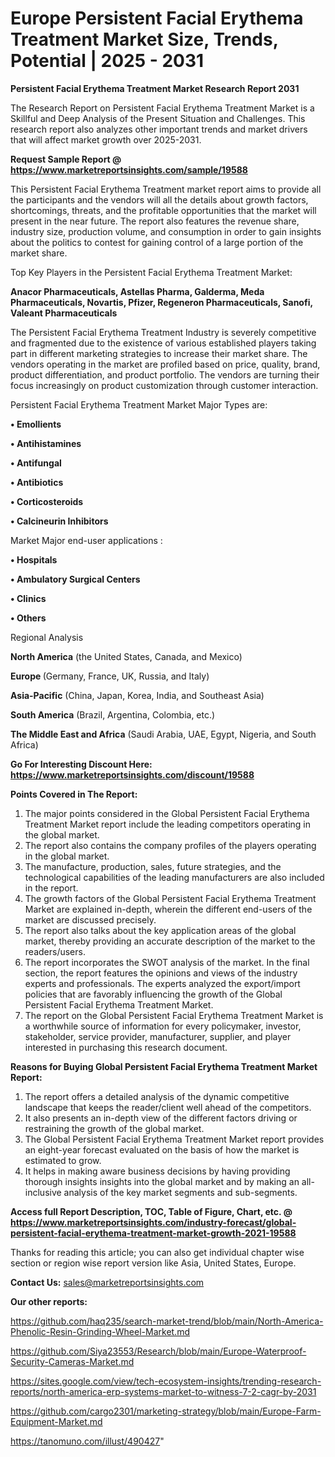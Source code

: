 # Europe Persistent Facial Erythema Treatment Market Size, Trends, Potential | 2025 - 2031

<strong>Persistent Facial Erythema Treatment Market Research Report 2031</strong>

The Research Report on Persistent Facial Erythema Treatment Market is a Skillful and Deep Analysis of the Present Situation and Challenges. This research report also analyzes other important trends and market drivers that will affect market growth over 2025-2031.

<strong>Request Sample Report @ <a href=https://www.marketreportsinsights.com/sample/19588>https://www.marketreportsinsights.com/sample/19588</a></strong>

This Persistent Facial Erythema Treatment market report aims to provide all the participants and the vendors will all the details about growth factors, shortcomings, threats, and the profitable opportunities that the market will present in the near future. The report also features the revenue share, industry size, production volume, and consumption in order to gain insights about the politics to contest for gaining control of a large portion of the market share.

Top Key Players in the Persistent Facial Erythema Treatment Market:

<strong>Anacor Pharmaceuticals, Astellas Pharma, Galderma, Meda Pharmaceuticals, Novartis, Pfizer, Regeneron Pharmaceuticals, Sanofi, Valeant Pharmaceuticals</strong>

The Persistent Facial Erythema Treatment Industry is severely competitive and fragmented due to the existence of various established players taking part in different marketing strategies to increase their market share. The vendors operating in the market are profiled based on price, quality, brand, product differentiation, and product portfolio. The vendors are turning their focus increasingly on product customization through customer interaction.

Persistent Facial Erythema Treatment Market Major Types are:

<strong>• Emollients

• Antihistamines

• Antifungal

• Antibiotics

• Corticosteroids

• Calcineurin Inhibitors</strong>

Market Major end-user applications :

<strong>• Hospitals

• Ambulatory Surgical Centers

• Clinics

• Others</strong>

Regional Analysis

</u><strong><b>North America</b></strong> (the United States, Canada, and Mexico)

<strong><b>Europe </b></strong>(Germany, France, UK, Russia, and Italy)

<strong><b>Asia-Pacific</b></strong> (China, Japan, Korea, India, and Southeast Asia)

<strong><b>South America</b></strong> (Brazil, Argentina, Colombia, etc.)

<strong><b>The Middle East and Africa</b></strong> (Saudi Arabia, UAE, Egypt, Nigeria, and South Africa)

<strong>Go For Interesting Discount Here: <a href=https://www.marketreportsinsights.com/discount/19588>https://www.marketreportsinsights.com/discount/19588</a></strong>

<strong>Points Covered in The Report:</strong>
<ol>
  <li>The major points considered in the Global Persistent Facial Erythema Treatment Market report include the leading competitors operating in the global market.</li>
  <li>The report also contains the company profiles of the players operating in the global market.</li>
  <li>The manufacture, production, sales, future strategies, and the technological capabilities of the leading manufacturers are also included in the report.</li>
  <li>The growth factors of the Global Persistent Facial Erythema Treatment Market are explained in-depth, wherein the different end-users of the market are discussed precisely.</li>
  <li>The report also talks about the key application areas of the global market, thereby providing an accurate description of the market to the readers/users.</li>
  <li>The report incorporates the SWOT analysis of the market. In the final section, the report features the opinions and views of the industry experts and professionals. The experts analyzed the export/import policies that are favorably influencing the growth of the Global Persistent Facial Erythema Treatment Market.</li>
  <li>The report on the Global Persistent Facial Erythema Treatment Market is a worthwhile source of information for every policymaker, investor, stakeholder, service provider, manufacturer, supplier, and player interested in purchasing this research document.</li>
</ol>
<strong>Reasons for Buying Global Persistent Facial Erythema Treatment Market Report:</strong>

<ol>
  <li>The report offers a detailed analysis of the dynamic competitive landscape that keeps the reader/client well ahead of the competitors.</li>
  <li>It also presents an in-depth view of the different factors driving or restraining the growth of the global market.</li>
  <li>The Global Persistent Facial Erythema Treatment Market report provides an eight-year forecast evaluated on the basis of how the market is estimated to grow.</li>
  <li>It helps in making aware business decisions by having providing thorough insights insights into the global market and by making an all-inclusive analysis of the key market segments and sub-segments.</li>
</ol>
<strong>Access full Report Description, TOC, Table of Figure, Chart, etc. @ <a href=https://www.marketreportsinsights.com/industry-forecast/global-persistent-facial-erythema-treatment-market-growth-2021-19588>https://www.marketreportsinsights.com/industry-forecast/global-persistent-facial-erythema-treatment-market-growth-2021-19588</a></strong>


Thanks for reading this article; you can also get individual chapter wise section or region wise report version like Asia, United States, Europe.

<strong>Contact Us:</strong>
sales@marketreportsinsights.com

<strong>Our other reports:</strong>

<a href=https://github.com/haq235/search-market-trend/blob/main/North-America-Phenolic-Resin-Grinding-Wheel-Market.md>https://github.com/haq235/search-market-trend/blob/main/North-America-Phenolic-Resin-Grinding-Wheel-Market.md</a>

<a href=https://github.com/Siya23553/Research/blob/main/Europe-Waterproof-Security-Cameras-Market.md>https://github.com/Siya23553/Research/blob/main/Europe-Waterproof-Security-Cameras-Market.md</a>

<a href=https://sites.google.com/view/tech-ecosystem-insights/trending-research-reports/north-america-erp-systems-market-to-witness-7-2-cagr-by-2031>https://sites.google.com/view/tech-ecosystem-insights/trending-research-reports/north-america-erp-systems-market-to-witness-7-2-cagr-by-2031</a>

<a href=https://github.com/cargo2301/marketing-strategy/blob/main/Europe-Farm-Equipment-Market.md>https://github.com/cargo2301/marketing-strategy/blob/main/Europe-Farm-Equipment-Market.md</a>

<a href=https://tanomuno.com/illust/490427>https://tanomuno.com/illust/490427</a>"
